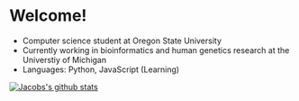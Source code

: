 # Welcome!
* Computer science student at Oregon State University
* Currently working in bioinformatics and human genetics research at the Universtiy of Michigan
* Languages: Python, JavaScript (Learning)

[![Jacobs's github stats](https://github-readme-stats.vercel.app/api?username=JacobO1994)](https://github.com/JacobO1994/github-readme-stats)


